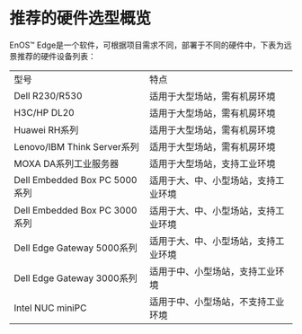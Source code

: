 # 推荐的硬件选型概览

EnOS™ Edge是一个软件，可根据项目需求不同，部署于不同的硬件中，下表为远景推荐的硬件设备列表：

<table>
  <tr>
    <td>型号</td>
    <td>特点</td>
  </tr>
  <tr>
    <td>Dell R230/R530</td>
    <td>适用于大型场站，需有机房环境</td>
  </tr>
  <tr>
    <td>H3C/HP DL20</td>
    <td>适用于大型场站，需有机房环境</td>
  </tr>
  <tr>
    <td>Huawei RH系列</td>
    <td>适用于大型场站，需有机房环境</td>
  </tr>
  <tr>
    <td>Lenovo/IBM Think Server系列</td>
    <td>适用于大型场站，需有机房环境</td>
  </tr>
  <tr>
    <td>MOXA DA系列工业服务器</td>
    <td>适用于大型场站，支持工业环境</td>
  </tr>
  <tr>
    <td>Dell Embedded Box PC 5000系列 </td>
    <td>适用于大、中、小型场站，支持工业环境</td>
  </tr>
  <tr>
    <td>Dell Embedded Box PC 3000系列 </td>
    <td>适用于大、中、小型场站，支持工业环境</td>
  </tr>
  <tr>
    <td>Dell Edge Gateway 5000系列</td>
    <td>适用于大、中、小型场站，支持工业环境</td>
  </tr>
  <tr>
    <td>Dell Edge Gateway 3000系列</td>
    <td>适用于中、小型场站，支持工业环境</td>
  </tr>
  <tr>
    <td>Intel NUC miniPC</td>
    <td>适用于中、小型场站，不支持工业环境</td>
  </tr>
</table>
